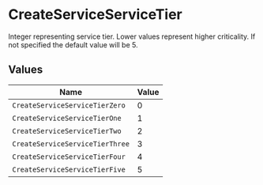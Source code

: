 # CreateServiceServiceTier

Integer representing service tier. Lower values represent higher criticality. If not specified the default value will be 5.


## Values

| Name                            | Value                           |
| ------------------------------- | ------------------------------- |
| `CreateServiceServiceTierZero`  | 0                               |
| `CreateServiceServiceTierOne`   | 1                               |
| `CreateServiceServiceTierTwo`   | 2                               |
| `CreateServiceServiceTierThree` | 3                               |
| `CreateServiceServiceTierFour`  | 4                               |
| `CreateServiceServiceTierFive`  | 5                               |